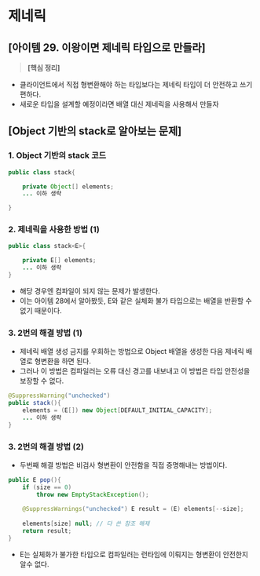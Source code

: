 # 제네릭
## [아이템 29. 이왕이면 제네릭 타입으로 만들라]

> **[핵심 정리]** <br>
- 클라이언트에서 직접 형변환해야 하는 타입보다는 제네릭 타입이 더 안전하고 쓰기 편하다.
- 새로운 타입을 설계할 예정이라면 배열 대신 제네릭을 사용해서 만들자

## [Object 기반의 stack로 알아보는 문제] 
### 1. Object 기반의 stack 코드
```java
public class stack{

	private Object[] elements;
    ... 이하 생략

}
```

### 2. 제네릭을 사용한 방법 (1)
```java
public class stack<E>{

	private E[] elements;
    ... 이하 생략
}

```
- 해당 경우엔 컴파일이 되지 않는 문제가 발생한다.
- 이는 아이템 28에서 알아봤듯, E와 같은 실체화 불가 타입으로는 배열을 반환할 수 없기 때문이다.

### 3. 2번의 해결 방법 (1)
- 제네릭 배열 생성 금지를 우회하는 방법으로 Object 배열을 생성한 다음 제네릭 배열로 형변환을 하면 된다.
- 그러나 이 방법은 컴파일러는 오류 대신 경고를 내보내고 이 방법은 타입 안전성을 보장할 수 없다.
```java
@SuppressWarning("unchecked")
public stack(){
	elements = (E[]) new Object[DEFAULT_INITIAL_CAPACITY];
	... 이하 생략
}
```
### 3. 2번의 해결 방법 (2)
- 두번째 해결 방법은 비검사 형변환이 안전함을 직접 증명해내는 방법이다.
```java
public E pop(){
	if (size == 0)
    	throw new EmptyStackException();
    
    @SuppressWarnings("unchecked") E result = (E) elements[--size];
    
    elements[size] null; // 다 쓴 참조 해제
    return result; 
}
```
- E는 실체화가 불가한 타입으로 컴파일러는 런타임에 이뤄지는 형변환이 안전한지 알수 없다.

